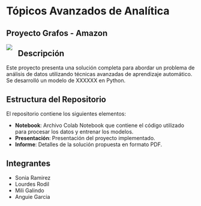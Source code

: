 # Tópicos Avanzados de Analítica
## Proyecto Grafos - Amazon
<img src="https://raw.githubusercontent.com/AnguieGarciaB/topicosanalitica/main/notebooks/Proyecto Grafos/Amazon_Belleza.jpg" style="float: left; margin-right: 15px;" />

## Descripción
Este proyecto presenta una solución completa para abordar un problema de análisis de datos utilizando técnicas avanzadas de aprendizaje automático. Se desarrolló un modelo de XXXXXX en Python.

## Estructura del Repositorio
El repositorio contiene los siguientes elementos:

- **Notebook**: Archivo Colab Notebook que contiene el código utilizado para procesar los datos y entrenar los modelos.
- **Presentación**: Presentación del proyecto implementado.
- **Informe**: Detalles de la solución propuesta en formato PDF.


## Integrantes
- Sonia Ramirez
- Lourdes Rodil
- Mili Galindo
- Anguie Garcia
